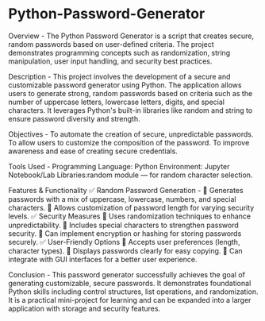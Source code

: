 # Python-Password-Generator
Overview - 
The Python Password Generator is a script that creates secure, random passwords based on user-defined criteria.
The project demonstrates programming concepts such as randomization, string manipulation, user input handling, and security best practices.

Description - 
This project involves the development of a secure and customizable password generator using Python. The application allows users to generate strong, random passwords based on criteria such as the number of uppercase letters, lowercase letters, digits, and special characters. It leverages Python's built-in libraries like random and string to ensure password diversity and strength.

Objectives - 
To automate the creation of secure, unpredictable passwords.
To allow users to customize the composition of the password.
To improve awareness and ease of creating secure credentials.

Tools Used - 
Programming Language: Python
Environment: Jupyter Notebook/Lab
Libraries:random module — for random character selection.


Features & Functionality
✅ Random Password Generation - 
🔹 Generates passwords with a mix of uppercase, lowercase, numbers, and special characters.
🔹 Allows customization of password length for varying security levels.
✅ Security Measures
🔹 Uses randomization techniques to enhance unpredictability.
🔹 Includes special characters to strengthen password security.
🔹 Can implement encryption or hashing for storing passwords securely.
✅ User-Friendly Options
🔹 Accepts user preferences (length, character types).
🔹 Displays passwords clearly for easy copying.
🔹 Can integrate with GUI interfaces for a better user experience.

Conclusion - 
This password generator successfully achieves the goal of generating customizable, secure passwords. It demonstrates foundational Python skills including control structures, list operations, and randomization. It is a practical mini-project for learning and can be expanded into a larger application with storage and security features.









